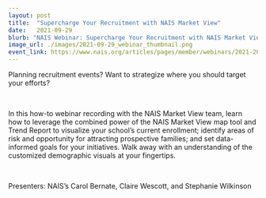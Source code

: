 ```yaml
---
layout: post
title:  "Supercharge Your Recruitment with NAIS Market View"
date:   2021-09-29
blurb: "NAIS Webinar: Supercharge Your Recruitment with NAIS Market View"
image_url: ./images/2021-09-29_webinar_thumbnail.png
event_link: https://www.nais.org/articles/pages/member/webinars/2021-2022/supercharge-your-recruitment-with-nais-market-view/
---
```

Planning recruitment events? Want to strategize where you should target your efforts?

&nbsp;

In this how-to webinar recording with the NAIS Market View team, learn how to leverage the combined power of the NAIS Market View map tool and Trend Report to visualize your school’s current enrollment; identify areas of risk and opportunity for attracting prospective families; and set data-informed goals for your initiatives. Walk away with an understanding of the customized demographic visuals at your fingertips.

&nbsp;

Presenters: NAIS’s Carol Bernate, Claire Wescott, and Stephanie Wilkinson
